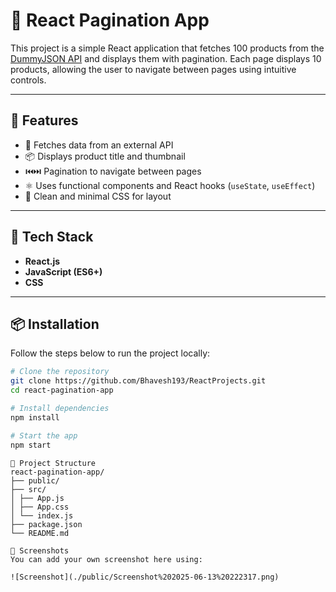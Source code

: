 # 🛒 React Pagination App

This project is a simple React application that fetches 100 products from the [DummyJSON API](https://dummyjson.com/products?limit=100) and displays them with pagination. Each page displays 10 products, allowing the user to navigate between pages using intuitive controls.

---

## 🚀 Features

- 🔄 Fetches data from an external API
- 📦 Displays product title and thumbnail
- ⏮️⏭️ Pagination to navigate between pages
- ⚛️ Uses functional components and React hooks (`useState`, `useEffect`)
- 💅 Clean and minimal CSS for layout

---

## 🧪 Tech Stack

- **React.js**
- **JavaScript (ES6+)**
- **CSS**

---

## 📦 Installation

Follow the steps below to run the project locally:

```bash
# Clone the repository
git clone https://github.com/Bhavesh193/ReactProjects.git
cd react-pagination-app

# Install dependencies
npm install

# Start the app
npm start
```

```
📂 Project Structure
react-pagination-app/
├── public/
├── src/
│ ├── App.js
│ ├── App.css
│ └── index.js
├── package.json
└── README.md

```

```
📸 Screenshots
You can add your own screenshot here using:

![Screenshot](./public/Screenshot%202025-06-13%20222317.png)

```